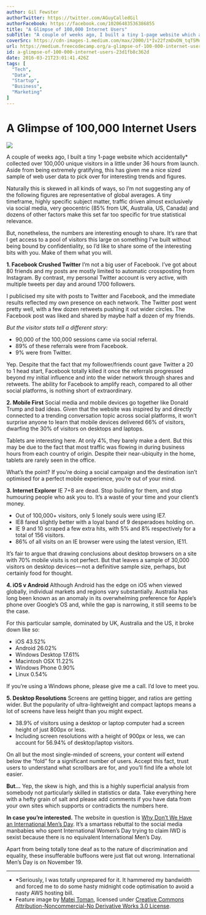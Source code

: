 ```yaml
---
author: Gil Fewster
authorTwitter: https://twitter.com/AGuyCalledGil
authorFacebook: https://facebook.com/10206483536386855
title: "A Glimpse of 100,000 Internet Users"
subTitle: "A couple of weeks ago, I built a tiny 1-page website which accidentally* collected over 100,000 unique visitors in a little under 36 hour..."
coverSrc: https://cdn-images-1.medium.com/max/2000/1*Iv22fzmDvDN_tqTSMotgDQ.jpeg
url: https://medium.freecodecamp.org/a-glimpse-of-100-000-internet-users-23d1fb8c362d
id: a-glimpse-of-100-000-internet-users-23d1fb8c362d
date: 2016-03-21T23:01:41.426Z
tags: [
  "Tech",
  "Data",
  "Startup",
  "Business",
  "Marketing"
]
---
```

# A Glimpse of 100,000 Internet Users







![](https://cdn-images-1.medium.com/max/2000/1*Iv22fzmDvDN_tqTSMotgDQ.jpeg)







A couple of weeks ago, I built a tiny 1-page website which accidentally* collected over 100,000 unique visitors in a little under 36 hours from launch. Aside from being extremely gratifying, this has given me a nice sized sample of web user data to pick over for interesting trends and figures.

Naturally this is skewed in all kinds of ways, so I’m not suggesting any of the following figures are representative of global averages. A tiny timeframe, highly specific subject matter, traffic driven almost exclusively via social media, very geocentric (85% from UK, Australia, US, Canada) and dozens of other factors make this set far too specific for true statistical relevance.

But, nonetheless, the numbers are interesting enough to share. It’s rare that I get access to a pool of visitors this large on something I’ve built without being bound by confidentiality, so I’d like to share some of the interesting bits with you. Make of them what you will.

**1\. Facebook Crushed Twitter** I’m not a big user of Facebook. I’ve got about 80 friends and my posts are mostly limited to automatic crossposting from Instagram. By contrast, my personal Twitter account is very active, with multiple tweets per day and around 1700 followers.

I publicised my site with posts to Twitter and Facebook, and the immediate results reflected my own presence on each network. The Twitter post went pretty well, with a few dozen retweets pushing it out wider circles. The Facebook post was liked and shared by maybe half a dozen of my friends.

_But the visitor stats tell a different story:_

*   90,000 of the 100,000 sessions came via social referral.
*   89% of these referrals were from Facebook.
*   9% were from Twitter.

Yep. Despite that the fact that my follower/friends count gave Twitter a 20 to 1 head start, Facebook totally killed it once the referrals progressed beyond my initial influence and into the wider network through shares and retweets. The ability for Facebook to amplify reach, compared to all other social platforms, is nothing short of extraordinary.

**2\. Mobile First** Social media and mobile devices go together like Donald Trump and bad ideas. Given that the website was inspired by and directly connected to a trending conversation topic across social platforms, it won’t surprise anyone to learn that mobile devices delivered 66% of visitors, dwarfing the 30% of visitors on desktops and laptops.

Tablets are interesting here. At only 4%, they barely make a dent. But this may be due to the fact that most traffic was flowing in during business hours from each country of origin. Despite their near-ubiquity in the home, tablets are rarely seen in the office.

What’s the point? If you’re doing a social campaign and the destination isn’t optimised for a perfect mobile experience, you’re out of your mind.

**3\. Internet Explorer** IE 7+8 are dead. Stop building for them, and stop humouring people who ask you to. It’s a waste of your time and your client’s money.

*   Out of 100,000+ visitors, only 5 lonely souls were using IE7.
*   IE8 fared slightly better with a loyal band of 9 desperadoes holding on.
*   IE 9 and 10 scraped a few extra hits, with 5% and 8% respectively for a total of 156 visitors.
*   86% of all visits on an IE browser were using the latest version, IE11.

It’s fair to argue that drawing conclusions about desktop browsers on a site with 70% mobile visits is not perfect. But that leaves a sample of 30,000 visitors on desktop devices — not a definitive sample size, perhaps, but certainly food for thought.

**4\. iOS v Android** Although Android has the edge on iOS when viewed globally, individual markets and regions vary substantially. Australia has long been known as an anomaly in its overwhelming preference for Apple’s phone over Google’s OS and, while the gap is narrowing, it still seems to be the case.

For this particular sample, dominated by UK, Australia and the US, it broke down like so:

*   iOS 43.52%
*   Android 26.02%
*   Windows Desktop 17.61%
*   Macintosh OSX 11.22%
*   Windows Phone 0.90%
*   Linux 0.54%

If you’re using a Windows phone, please give me a call. I’d love to meet you.

**5\. Desktop Resolutions** Screens are getting bigger, and ratios are getting wider. But the popularity of ultra-lightweight and compact laptops means a lot of screens have less height than you might expect.

*   38.9% of visitors using a desktop or laptop computer had a screen height of just 800px or less.
*   Including screen resolutions with a height of 900px or less, we can account for 56.94% of desktop/laptop visitors.

On all but the most single-minded of screens, your content _will_ extend below the “fold” for a significant number of users. Accept this fact, trust users to understand what scrollbars are for, and you’ll find life a whole lot easier.

**But…** Yep, the skew is high, and this is a highly superficial analysis from somebody not particularly skilled in statistics or data. Take everything here with a hefty grain of salt and please add comments if you have data from your own sites which supports or contradicts the numbers here.

**In case you’re interested.** The website in question is [Why Don’t We Have an International Men’s Day](http://www.whydontwehaveaninternationalmensday.com). It’s a smartass rebuttal to the social media manbabies who spent International Women’s Day trying to claim IWD is sexist because there is no equivalent International Men’s Day.

Apart from being totally tone deaf as to the nature of discrimination and equality, these insufferable buffoons were just flat out wrong. International Men’s Day is on November 19.











* * *







*   *Seriously, I was totally unprepared for it. It hammered my bandwidth and forced me to do some hasty midnight code optimisation to avoid a nasty AWS hosting bill.
*   Feature image by [Matej Toman](http://www.matejtoman.com/), licensed under [Creative Commons Attribution-Noncommercial-No Derivative Works 3.0 License](http://creativecommons.org/licenses/by-nc-nd/3.0/).








